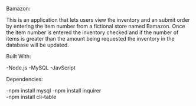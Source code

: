 Bamazon:

This is an application that lets users view the inventory and an submit order by entering the item number from a fictional store named Bamazon. Once the item number is entered the inventory checked and if the number of items is greater than the amount being requested the inventory in the database will be updated. 

Built With:

-Node.js
-MySQL
-JavScript

Dependencies:

-npm install mysql
-npm install inquirer	
-npm install cli-table
